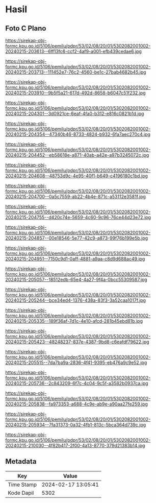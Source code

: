 # Hasil

## Foto C Plano

https://sirekap-obj-formc.kpu.go.id/5106/pemilu/pdpr/53/02/08/20/01/5302082001002-20240215-203613--6ff13fc6-ccf2-4af9-a001-efb439cedae6.jpg

https://sirekap-obj-formc.kpu.go.id/5106/pemilu/pdpr/53/02/08/20/01/5302082001002-20240215-203713--111452e7-76c2-4560-be1c-27bab4682b45.jpg

https://sirekap-obj-formc.kpu.go.id/5106/pemilu/pdpr/53/02/08/20/01/5302082001002-20240215-203910--9b5f5a21-617d-492d-8658-b6047c51f232.jpg

https://sirekap-obj-formc.kpu.go.id/5106/pemilu/pdpr/53/02/08/20/01/5302082001002-20240215-204301--3d0921ce-6eaf-4fa0-b312-e816c0821b1d.jpg

https://sirekap-obj-formc.kpu.go.id/5106/pemilu/pdpr/53/02/08/20/01/5302082001002-20240215-204354--47340b46-8733-4824-b932-6fa7aec270c4.jpg

https://sirekap-obj-formc.kpu.go.id/5106/pemilu/pdpr/53/02/08/20/01/5302082001002-20240215-204452--eb58618e-a871-40ab-a42e-a97b3245072c.jpg

https://sirekap-obj-formc.kpu.go.id/5106/pemilu/pdpr/53/02/08/20/01/5302082001002-20240215-204608--48753d9c-4e95-40f1-b649-c4196180c1bd.jpg

https://sirekap-obj-formc.kpu.go.id/5106/pemilu/pdpr/53/02/08/20/01/5302082001002-20240215-204700--0a5c7559-ab22-4b4e-871c-a53112e3581f.jpg

https://sirekap-obj-formc.kpu.go.id/5106/pemilu/pdpr/53/02/08/20/01/5302082001002-20240215-204755--d420c74e-5659-4c60-9c96-76ce44d23e72.jpg

https://sirekap-obj-formc.kpu.go.id/5106/pemilu/pdpr/53/02/08/20/01/5302082001002-20240215-204857--00e18546-5e77-42c9-a873-99f76b199e5b.jpg

https://sirekap-obj-formc.kpu.go.id/5106/pemilu/pdpr/53/02/08/20/01/5302082001002-20240215-204951--7150c9d1-0aff-4881-a9aa-c8d9d688ac49.jpg

https://sirekap-obj-formc.kpu.go.id/5106/pemilu/pdpr/53/02/08/20/01/5302082001002-20240215-205057--18512edb-65e4-4a27-9f4a-0bcc55309587.jpg

https://sirekap-obj-formc.kpu.go.id/5106/pemilu/pdpr/53/02/08/20/01/5302082001002-20240215-205244--bce34ed4-1376-438a-83f3-3a52caa1017f.jpg

https://sirekap-obj-formc.kpu.go.id/5106/pemilu/pdpr/53/02/08/20/01/5302082001002-20240215-205335--189f36af-7d1c-4e10-afcd-281b45ebd81b.jpg

https://sirekap-obj-formc.kpu.go.id/5106/pemilu/pdpr/53/02/08/20/01/5302082001002-20240215-205423--48248237-837e-4387-9bd8-c6eafdf79622.jpg

https://sirekap-obj-formc.kpu.go.id/5106/pemilu/pdpr/53/02/08/20/01/5302082001002-20240215-205515--7da7ba9a-2836-4f41-9395-eb476a9c9e52.jpg

https://sirekap-obj-formc.kpu.go.id/5106/pemilu/pdpr/53/02/08/20/01/5302082001002-20240215-205736--2c843209-6f7c-4c04-9c5f-a3582b0937ca.jpg

https://sirekap-obj-formc.kpu.go.id/5106/pemilu/pdpr/53/02/08/20/01/5302082001002-20240215-205838--fa973353-a688-4c9e-ab9e-a90aa27fe259.jpg

https://sirekap-obj-formc.kpu.go.id/5106/pemilu/pdpr/53/02/08/20/01/5302082001002-20240215-205934--7fa31373-0a32-4fb1-813c-5bca364d739c.jpg

https://sirekap-obj-formc.kpu.go.id/5106/pemilu/pdpr/53/02/08/20/01/5302082001002-20240215-210030--4f82b417-2f00-4a13-8770-379d21383b14.jpg


## Metadata

| Key        | Value               |
| ---------- | ------------------- |
| Time Stamp | 2024-02-17 13:05:41 |
| Kode Dapil | 5302                |



